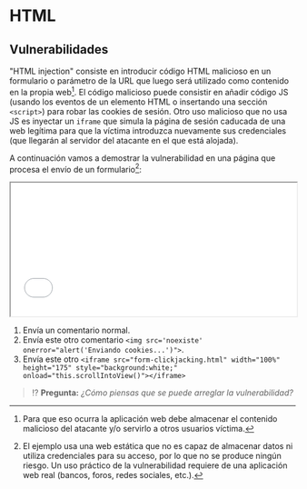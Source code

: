 # HTML
## Vulnerabilidades

"HTML injection" consiste en introducir código HTML malicioso en un formulario o parámetro de la URL que luego será utilizado como contenido en la propia web[^1]. El código malicioso puede consistir en añadir código JS (usando los eventos de un elemento HTML o insertando una sección `<script>`) para robar las cookies de sesión. Otro uso malicioso que no usa JS es inyectar un `iframe` que simula la página de sesión caducada de una web legítima para que la víctima introduzca nuevamente sus credenciales (que llegarán al servidor del atacante en el que está alojada).

A continuación vamos a demostrar la vulnerabilidad en una página que procesa el envío de un formulario[^2]:

<iframe src="./files/form-xss.html" width="100%" height="235" style="background:white;"></iframe>

1. Envía un comentario normal.
2. Envía este otro comentario `<img src='noexiste' onerror="alert('Enviando cookies...')">`.
3. Envía este otro `<iframe src="form-clickjacking.html" width="100%" height="175" style="background:white;" onload="this.scrollIntoView()"></iframe>`

> ⁉️ **Pregunta:** _¿Cómo piensas que se puede arreglar la vulnerabilidad?_

[^1]: Para que eso ocurra la aplicación web debe almacenar el contenido malicioso del atacante y/o servirlo a otros usuarios víctima.

[^2]: El ejemplo usa una web estática que no es capaz de almacenar datos ni utiliza credenciales para su acceso, por lo que no se produce ningún riesgo. Un uso práctico de la vulnerabilidad requiere de una aplicación web real (bancos, foros, redes sociales, etc.).